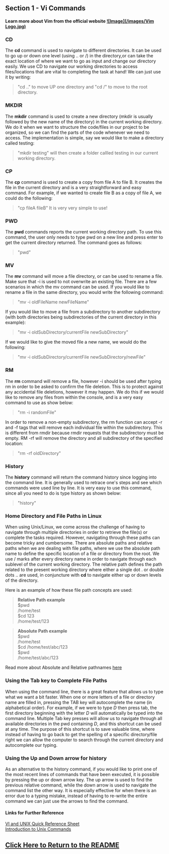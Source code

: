 ## Section 1 - Vi Commands

#### Learn more about Vim from the official website [![Image](/images/Vim Logo.jpg)](https://www.vim.org/)

### CD

The **cd** command is used to navigate to different directories. It can be used to go up or down one level (using .. or /) in the directory,or can take the exact location of where we want to go as input and change our directory easily. We use CD to navigate our working directories to access files/locations that are vital to completing the task at hand! We can just use it by writing:
>"cd .." to move UP one directory and "cd /" to move to the root directory.

### MKDIR
The **mkdir** command is used to create a new directory (mkdir is usually followed by the new name of the directory) in the current working directory. We do it when we want to structure the code/files in our project to be organized, so we can find the parts of the code whenever we need to access. The implementation is simple, say we would like to make a directory called testing:
>"mkdir testing" will then create a folder callled testing in our current working directory.

### CP
The **cp** command is used to create a copy from file A to file B. It creates the file in the current directory and is a very straightforward and easy command. For example, if we wanted to create file B as a copy of file A, we could do the following:
>"cp fileA fileB"
It is very very simple to use!

### PWD
The **pwd** commands reports the current working directory path. To use this command, the user only needs to type pwd on a new line and press enter to get the current directory returned. The command goes as follows:
>"pwd"

### MV
The **mv** command will move a file directory, or can be used to rename a file. Make sure that -i is used to not overwrite an existing file. There are a few scenarios in which the mv command can be used.
If you would like to rename a file in the same directory, you would write the following command:
>"mv -i oldFileName newFileName"

If you would like to move a file from a subdirectory to another subdirectory (with both directories being subdirectories of the current directory in this example):
>"mv -i oldSubDirectory/currentFile newSubDirectory"

If we would like to give the moved file a new name, we would do the following:
>"mv -i oldSubDirectory/currentFile newSubDirectory/newFile"

### RM
The **rm** command will remove a file, however -i should be used after typing rm in order to be asked to confirm the file deletion. This is to protect against any accidental file deletions, however it may happen. We do this if we would like to remove any files from within the console, and is a very easy command to use as show below:
>"rm -i randomFile"

In order to remove a non-empty subdirectory, the rm function can accept -r and -f tags that will remove each individual file within the subdirectory. This is different from rmdir because rmdir requests that the subdirectory must be empty. RM -rf will remove the directory and all subdirectory of the specified location:
>"rm -rf oldDirectory"

### History
The **history** command will return the command history since logging into the command line. It is generally used to retrace one's steps and see which commands were used line by line. It is very easy to use this command, since all you need to do is type history as shown below:
>"history"

### Home Directory and File Paths in Linux
When using Unix/Linux, we come across the challenge of having to navigate through multiple directories in order to retrieve the file(s) or complete the tasks required. However, navigating through these paths can become tricky and cumbersome. There are absolute paths and relative paths when we are dealing with file paths, where we use the absolute path name to define the specific location of a file or directory from the root. We use / marks after every directory name in order to navigate through each sublevel of the current working directory. The relative path defines the path related to the present working directory where either a single dot . or double dots .. are used, in conjuncture with **cd** to navigate either up or down levels of the directory.

Here is an example of how these file path concepts are used:  
>__Relative Path example__  
>$pwd  
>/home/test  
>$cd 123  
>/home/test/123  

>__Absolute Path example__  
>$pwd  
>/home/test  
>$cd /home/test/abc/123  
>$pwd  
>/home/test/abc/123  

Read more about Absolute and Relative pathnames [here](https://www.geeksforgeeks.org/absolute-relative-pathnames-unix/)

### Using the Tab key to Complete File Paths
When using the command line, there is a great feature that allows us to type what we want a bit faster. When one or more letters of a file or directory name are filled in, pressing the TAB key will autocomplete the name (in alphabetical order). For example, if we were to type _D_ then press tab, the first directory beginning with the letter _D_ will automatically be typed into the command line. Multiple Tab key presses will allow us to navigate through all available directories in the pwd containing _D_, and this shortcut can be used at any time. The purpose of this shortcut is to save valuable time, where instead of having to go back to get the spelling of a specific directory/file right we can allow the computer to search through the current directory and autocomplete our typing.

### Using the Up and Down arrow for history
As an alternative to the history command, if you would like to print one of the most recent lines of commands that have been executed, it is possible by pressing the up or down arrow  key. The up arrow is used to find the previous relative command, while the down arrow is used to navigate the command list the other way. It is especially effective for when there is an error due to a typing mistake, instead of having to re-write the entire command we can just use the arrows to find the command.

#### Links for Further Reference
[VI and UNIX Quick Reference Sheet](https://acm.cs.virginia.edu/data/viunix.html)  
[Introduction to Unix Commands](https://kb.iu.edu/d/afsk)

## [Click Here to Return to the README](https://github.com/tmccalla777/RBTminiproject--Fall-2019/blob/master/README.md)

